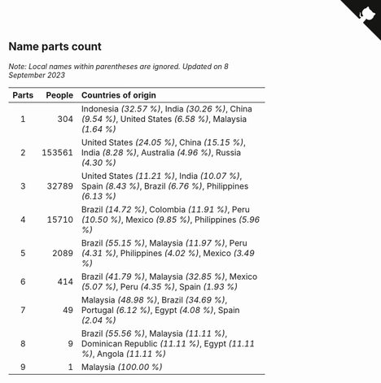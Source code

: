 ## Name parts count

*Note: Local names within parentheses are ignored.*
*Updated on  8 September 2023*

| Parts | People | Countries of origin |
| :--: | ---: | :--- |
| 1 | 304 | Indonesia *(32.57 %)*, India *(30.26 %)*, China *(9.54 %)*, United States *(6.58 %)*, Malaysia *(1.64 %)* |
| 2 | 153561 | United States *(24.05 %)*, China *(15.15 %)*, India *(8.28 %)*, Australia *(4.96 %)*, Russia *(4.30 %)* |
| 3 | 32789 | United States *(11.21 %)*, India *(10.07 %)*, Spain *(8.43 %)*, Brazil *(6.76 %)*, Philippines *(6.13 %)* |
| 4 | 15710 | Brazil *(14.72 %)*, Colombia *(11.91 %)*, Peru *(10.50 %)*, Mexico *(9.85 %)*, Philippines *(5.96 %)* |
| 5 | 2089 | Brazil *(55.15 %)*, Malaysia *(11.97 %)*, Peru *(4.31 %)*, Philippines *(4.02 %)*, Mexico *(3.49 %)* |
| 6 | 414 | Brazil *(41.79 %)*, Malaysia *(32.85 %)*, Mexico *(5.07 %)*, Peru *(4.35 %)*, Spain *(1.93 %)* |
| 7 | 49 | Malaysia *(48.98 %)*, Brazil *(34.69 %)*, Portugal *(6.12 %)*, Egypt *(4.08 %)*, Spain *(2.04 %)* |
| 8 | 9 | Brazil *(55.56 %)*, Malaysia *(11.11 %)*, Dominican Republic *(11.11 %)*, Egypt *(11.11 %)*, Angola *(11.11 %)* |
| 9 | 1 | Malaysia *(100.00 %)* |


<a href="https://github.com/JustinTimeCuber/wca_statistics" class="github-corner" aria-label="View source on Github"><svg width="80" height="80" viewBox="0 0 250 250" style="fill:#151513; color:#fff; position: absolute; top: 0; border: 0; right: 0;" aria-hidden="true"><path d="M0,0 L115,115 L130,115 L142,142 L250,250 L250,0 Z"></path><path d="M128.3,109.0 C113.8,99.7 119.0,89.6 119.0,89.6 C122.0,82.7 120.5,78.6 120.5,78.6 C119.2,72.0 123.4,76.3 123.4,76.3 C127.3,80.9 125.5,87.3 125.5,87.3 C122.9,97.6 130.6,101.9 134.4,103.2" fill="currentColor" style="transform-origin: 130px 106px;" class="octo-arm"></path><path d="M115.0,115.0 C114.9,115.1 118.7,116.5 119.8,115.4 L133.7,101.6 C136.9,99.2 139.9,98.4 142.2,98.6 C133.8,88.0 127.5,74.4 143.8,58.0 C148.5,53.4 154.0,51.2 159.7,51.0 C160.3,49.4 163.2,43.6 171.4,40.1 C171.4,40.1 176.1,42.5 178.8,56.2 C183.1,58.6 187.2,61.8 190.9,65.4 C194.5,69.0 197.7,73.2 200.1,77.6 C213.8,80.2 216.3,84.9 216.3,84.9 C212.7,93.1 206.9,96.0 205.4,96.6 C205.1,102.4 203.0,107.8 198.3,112.5 C181.9,128.9 168.3,122.5 157.7,114.1 C157.9,116.9 156.7,120.9 152.7,124.9 L141.0,136.5 C139.8,137.7 141.6,141.9 141.8,141.8 Z" fill="currentColor" class="octo-body"></path></svg></a><style>.github-corner:hover .octo-arm{animation:octocat-wave 560ms ease-in-out}@keyframes octocat-wave{0%,100%{transform:rotate(0)}20%,60%{transform:rotate(-25deg)}40%,80%{transform:rotate(10deg)}}@media (max-width:500px){.github-corner:hover .octo-arm{animation:none}.github-corner .octo-arm{animation:octocat-wave 560ms ease-in-out}}</style>
